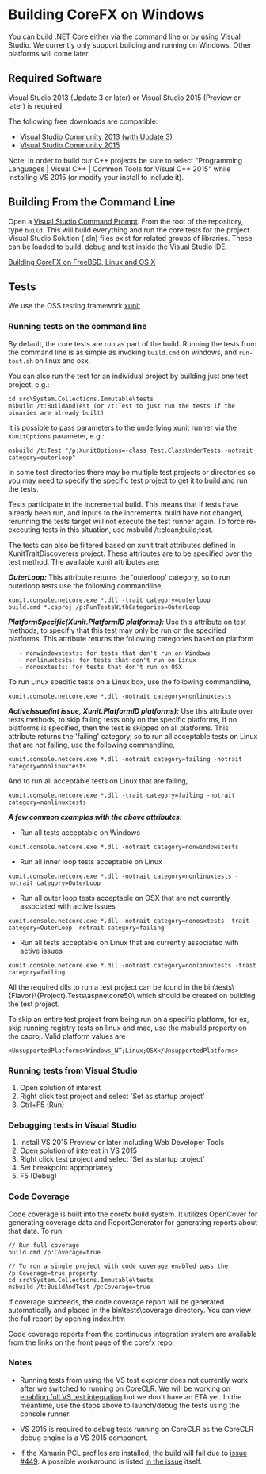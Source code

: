 Building CoreFX on Windows
==========================

You can build .NET Core either via the command line or by using Visual Studio.
We currently only support building and running on Windows. Other platforms will
come later.

## Required Software

Visual Studio 2013 (Update 3 or later) or Visual Studio 2015 (Preview or later) is required.

The following free downloads are compatible:
* [Visual Studio Community 2013 (with Update 3)](http://www.visualstudio.com/en-us/visual-studio-community-vs.aspx)
* [Visual Studio Community 2015](http://www.visualstudio.com/en-us/downloads/visual-studio-2015-downloads-vs)

Note: In order to build our C++ projects be sure to select "Programming Languages | Visual C++ | Common Tools for Visual C++ 2015" while installing VS 2015 (or modify your install to include it).

## Building From the Command Line

Open a [Visual Studio Command Prompt](http://msdn.microsoft.com/en-us/library/ms229859(v=vs.110).aspx). 
From the root of the repository, type `build`. This will build everything and run
the core tests for the project. Visual Studio Solution (.sln) files exist for
related groups of libraries. These can be loaded to build, debug and test inside
the Visual Studio IDE.

[Building CoreFX on FreeBSD, Linux and OS X](unix-instructions.md)
## Tests

We use the OSS testing framework [xunit](http://xunit.github.io/)

### Running tests on the command line

By default, the core tests are run as part of the build. Running the tests from
the command line is as simple as invoking `build.cmd` on windows, and `run-test.sh` on linux and osx. 

You can also run the test for an individual project by building just one test
project, e.g.:

```
cd src\System.Collections.Immutable\tests
msbuild /t:BuildAndTest (or /t:Test to just run the tests if the binaries are already built)
```
It is possible to pass parameters to the underlying xunit runner via the `XunitOptions` parameter, e.g.:
````
msbuild /t:Test "/p:XunitOptions=-class Test.ClassUnderTests -notrait category=outerloop"
````

In some test directories there may be multiple test projects or directories so you may need to specify the specific test project to get it to build and run the tests.

Tests participate in the incremental build.  This means that if tests have already been run, and inputs to the incremental build have not changed, rerunning the tests target will not execute the test runner again.  To force re-executing tests in this situation, use msbuild /t:clean;build;test.

The tests can also be filtered based on xunit trait attributes defined in XunitTraitDiscoverers project. These attributes are to be specified over the test method. The available xunit attributes are:

_**OuterLoop:**_
This attribute returns the 'outerloop' category, so to run outerloop tests use the following commandline,
```
xunit.console.netcore.exe *.dll -trait category=outerloop
build.cmd *.csproj /p:RunTestsWithCategories=OuterLoop
```
_**PlatformSpecific(Xunit.PlatformID platforms):**_
Use this attribute on test methods, to specifiy that this test may only be run on the specified platforms. This attribute returns the following categories based on platform 

       - nonwindowstests: for tests that don't run on Windows
       - nonlinuxtests: for tests that don't run on Linux
       - nonosxtests: for tests that don't run on OSX

To run Linux specific tests on a Linux box, use the following commandline,
```
xunit.console.netcore.exe *.dll -notrait category=nonlinuxtests
```
_**ActiveIssue(int issue, Xunit.PlatformID platforms):**_
Use this attribute over tests methods, to skip failing tests only on the specific platforms, if no platforms is specified, then the test is skipped on all platforms. This attribute returns the 'failing' category, so to run all acceptable tests on Linux that are not failing, use the following commandline,
```
xunit.console.netcore.exe *.dll -notrait category=failing -notrait category=nonlinuxtests
```
And to run all acceptable tests on Linux that are failing,
```
xunit.console.netcore.exe *.dll -trait category=failing -notrait category=nonlinuxtests
```

_**A few common examples with the above attributes:**_

- Run all tests acceptable on Windows
```
xunit.console.netcore.exe *.dll -notrait category=nonwindowstests
```
- Run all inner loop tests acceptable on Linux
```
xunit.console.netcore.exe *.dll -notrait category=nonlinuxtests -notrait category=OuterLoop
```
- Run all outer loop tests acceptable on OSX that are not currently associated with active issues
```
xunit.console.netcore.exe *.dll -notrait category=nonosxtests -trait category=OuterLoop -notrait category=failing
```
- Run all tests acceptable on Linux that are currently associated with active issues
```
xunit.console.netcore.exe *.dll -notrait category=nonlinuxtests -trait category=failing
```

All the required dlls to run a test project can be found in the bin\\tests\\{Flavor}\\{Project}.Tests\\aspnetcore50\\ which should be created on building the test project.

To skip an entire test project from being run on a specific platform, for ex, skip running registry tests on linux and mac, use the <UnsupportedPlatforms> msbuild property on the csproj. Valid platform values are
```
<UnsupportedPlatforms>Windows_NT;Linux;OSX</UnsupportedPlatforms>
```

### Running tests from Visual Studio

1. Open solution of interest
2. Right click test project and select 'Set as startup project'
3. Ctrl+F5 (Run)

### Debugging tests in Visual Studio

1. Install VS 2015 Preview or later including Web Developer Tools
2. Open solution of interest in VS 2015
3. Right click test project and select 'Set as startup project'
4. Set breakpoint appropriately
5. F5 (Debug)

### Code Coverage

Code coverage is built into the corefx build system.  It utilizes OpenCover for generating coverage data and ReportGenerator for generating reports about that data.  To run:

```
// Run full coverage
build.cmd /p:Coverage=true

// To run a single project with code coverage enabled pass the /p:Coverage=true property
cd src\System.Collections.Immutable\tests
msbuild /t:BuildAndTest /p:Coverage=true
```
If coverage succeeds, the code coverage report will be generated automatically and placed in the bin\tests\coverage directory.  You can view the full report by opening index.htm

Code coverage reports from the continuous integration system are available from the links on the front page of the corefx repo.

### Notes 
* Running tests from using the VS test explorer does not currently work after we switched to running on CoreCLR. [We will be working on enabling full VS test integration](https://github.com/dotnet/corefx/issues/1318) but we don't have an ETA yet. In the meantime, use the steps above to launch/debug the tests using the console runner.

* VS 2015 is required to debug tests running on CoreCLR as the CoreCLR
debug engine is a VS 2015 component.

* If the Xamarin PCL profiles are installed, the build will fail due to [issue #449](https://github.com/dotnet/corefx/issues/449).  A possible workaround is listed [in the issue](https://github.com/dotnet/corefx/issues/449#issuecomment-95117040) itself.
